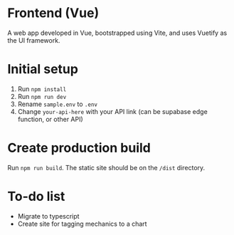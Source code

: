 # Frontend (Vue)

A web app developed in Vue, bootstrapped using Vite, and uses Vuetify as the UI
framework.

# Initial setup

1. Run `npm install`
2. Run `npm run dev`
3. Rename `sample.env` to `.env`
4. Change `your-api-here` with your API link (can be supabase edge function, or other API)

# Create production build

Run `npm run build`. The static site should be on the `/dist` directory.

# To-do list

- Migrate to typescript
- Create site for tagging mechanics to a chart
